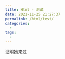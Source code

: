 ```yaml
---
title: Html - 测试
date: 2021-11-25 21:27:37
permalink: /html/test/
categories:
  - 
tags: 
  - 
---
```


证明她来过